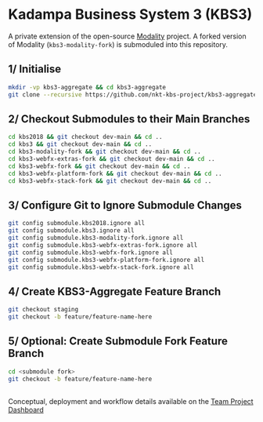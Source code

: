 # Kadampa Business System 3 (KBS3)

A private extension of the open-source [Modality](https://github.com/modalityone/modality) project. A forked version of Modality (`kbs3-modality-fork`) is submoduled into this repository. 


## 1/ Initialise
```sh
mkdir -vp kbs3-aggregate && cd kbs3-aggregate  
git clone --recursive https://github.com/nkt-kbs-project/kbs3-aggregate.git .  
```

## 2/ Checkout Submodules to their Main Branches
```sh
cd kbs2018 && git checkout dev-main && cd ..  
cd kbs3 && git checkout dev-main && cd ..  
cd kbs3-modality-fork && git checkout dev-main && cd ..  
cd kbs3-webfx-extras-fork && git checkout dev-main && cd ..  
cd kbs3-webfx-fork && git checkout dev-main && cd ..  
cd kbs3-webfx-platform-fork && git checkout dev-main && cd ..
cd kbs3-webfx-stack-fork && git checkout dev-main && cd ..  
```

## 3/ Configure Git to Ignore Submodule Changes
```sh
git config submodule.kbs2018.ignore all  
git config submodule.kbs3.ignore all
git config submodule.kbs3-modality-fork.ignore all
git config submodule.kbs3-webfx-extras-fork.ignore all
git config submodule.kbs3-webfx-fork.ignore all
git config submodule.kbs3-webfx-platform-fork.ignore all
git config submodule.kbs3-webfx-stack-fork.ignore all  
```

## 4/ Create KBS3-Aggregate Feature Branch
```sh
git checkout staging
git checkout -b feature/feature-name-here
```

## 5/ Optional: Create Submodule Fork Feature Branch
```sh
cd <submodule fork>
git checkout -b feature/feature-name-here
```

##
Conceptual, deployment and workflow details available on the [Team Project Dashboard](https://sites.google.com/kadampa.net/modality-team/home?authuser=0)
